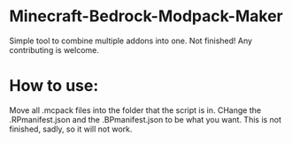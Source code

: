 # Minecraft-Bedrock-Modpack-Maker
Simple tool to combine multiple addons into one. Not finished! Any contributing is welcome.

# How to use:
Move all .mcpack files into the folder that the script is in. CHange the .RPmanifest.json and the .BPmanifest.json to be what you want. This is not finished, sadly, so it will not work.